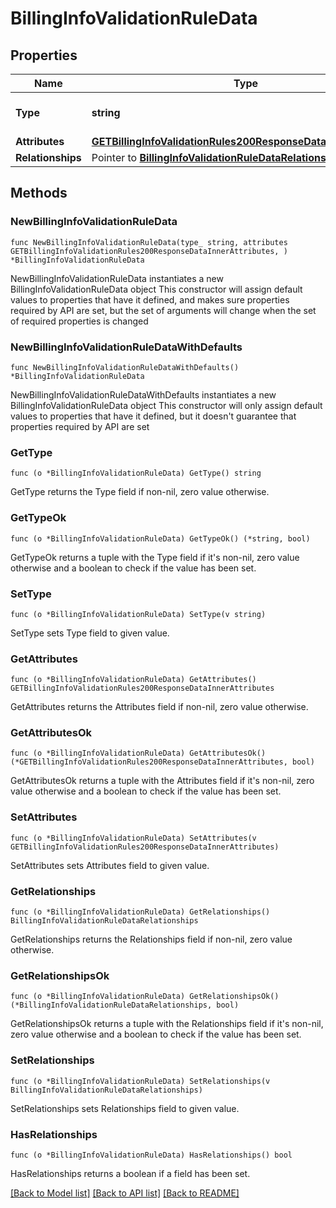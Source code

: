 # BillingInfoValidationRuleData

## Properties

Name | Type | Description | Notes
------------ | ------------- | ------------- | -------------
**Type** | **string** | The resource&#39;s type | 
**Attributes** | [**GETBillingInfoValidationRules200ResponseDataInnerAttributes**](GETBillingInfoValidationRules200ResponseDataInnerAttributes.md) |  | 
**Relationships** | Pointer to [**BillingInfoValidationRuleDataRelationships**](BillingInfoValidationRuleDataRelationships.md) |  | [optional] 

## Methods

### NewBillingInfoValidationRuleData

`func NewBillingInfoValidationRuleData(type_ string, attributes GETBillingInfoValidationRules200ResponseDataInnerAttributes, ) *BillingInfoValidationRuleData`

NewBillingInfoValidationRuleData instantiates a new BillingInfoValidationRuleData object
This constructor will assign default values to properties that have it defined,
and makes sure properties required by API are set, but the set of arguments
will change when the set of required properties is changed

### NewBillingInfoValidationRuleDataWithDefaults

`func NewBillingInfoValidationRuleDataWithDefaults() *BillingInfoValidationRuleData`

NewBillingInfoValidationRuleDataWithDefaults instantiates a new BillingInfoValidationRuleData object
This constructor will only assign default values to properties that have it defined,
but it doesn't guarantee that properties required by API are set

### GetType

`func (o *BillingInfoValidationRuleData) GetType() string`

GetType returns the Type field if non-nil, zero value otherwise.

### GetTypeOk

`func (o *BillingInfoValidationRuleData) GetTypeOk() (*string, bool)`

GetTypeOk returns a tuple with the Type field if it's non-nil, zero value otherwise
and a boolean to check if the value has been set.

### SetType

`func (o *BillingInfoValidationRuleData) SetType(v string)`

SetType sets Type field to given value.


### GetAttributes

`func (o *BillingInfoValidationRuleData) GetAttributes() GETBillingInfoValidationRules200ResponseDataInnerAttributes`

GetAttributes returns the Attributes field if non-nil, zero value otherwise.

### GetAttributesOk

`func (o *BillingInfoValidationRuleData) GetAttributesOk() (*GETBillingInfoValidationRules200ResponseDataInnerAttributes, bool)`

GetAttributesOk returns a tuple with the Attributes field if it's non-nil, zero value otherwise
and a boolean to check if the value has been set.

### SetAttributes

`func (o *BillingInfoValidationRuleData) SetAttributes(v GETBillingInfoValidationRules200ResponseDataInnerAttributes)`

SetAttributes sets Attributes field to given value.


### GetRelationships

`func (o *BillingInfoValidationRuleData) GetRelationships() BillingInfoValidationRuleDataRelationships`

GetRelationships returns the Relationships field if non-nil, zero value otherwise.

### GetRelationshipsOk

`func (o *BillingInfoValidationRuleData) GetRelationshipsOk() (*BillingInfoValidationRuleDataRelationships, bool)`

GetRelationshipsOk returns a tuple with the Relationships field if it's non-nil, zero value otherwise
and a boolean to check if the value has been set.

### SetRelationships

`func (o *BillingInfoValidationRuleData) SetRelationships(v BillingInfoValidationRuleDataRelationships)`

SetRelationships sets Relationships field to given value.

### HasRelationships

`func (o *BillingInfoValidationRuleData) HasRelationships() bool`

HasRelationships returns a boolean if a field has been set.


[[Back to Model list]](../README.md#documentation-for-models) [[Back to API list]](../README.md#documentation-for-api-endpoints) [[Back to README]](../README.md)


